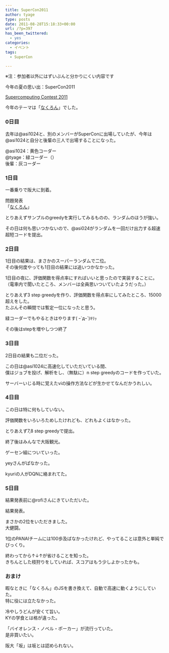 ```yaml
---
title: SuperCon2011
author: tyage
type: posts
date: 2011-08-28T15:18:33+00:00
url: /?p=397
has_been_twittered:
  - yes
categories:
  - イベント
tags:
  - SuperCon

---
```

<p>※注：参加者以外にはずいぶんと分かりにくい内容です</p>
<p>今年の夏の思い出：SuperCon2011</p>
<p><a href="http://www.gsic.titech.ac.jp/supercon/main/attwiki/index.php?Supercomputing%20Contest%202011">Supercomputing Contest 2011</a></p>
<p>今年のテーマは「<a href="https://www.cp.cmc.osaka-u.ac.jp/supercon/naklon.html">なくろん</a>」でした。</p>
<h3>0日目</h3>
<p>去年は@asi1024と、別のメンバーがSuperConに出場していたが、今年は@asi1024と自分と後輩の三人で出場することになった。</p>
<p>@asi1024：黄色コーダー<br />
@tyage：緑コーダー（）<br />
後輩：灰コーダー</p>
<h3>1日目</h3>
<p>一番乗りで阪大に到着。</p>
<p>問題発表<br />
「<a href="https://www.cp.cmc.osaka-u.ac.jp/supercon/naklon.html">なくろん</a>」</p>
<p>とりあえずサンプルのgreedyを実行してみるものの、ランダムのほうが強い。</p>
<p>その日は何も思いつかないので、@asi024がランダムを一回だけ出力する超速超短コードを提出。</p>
<h3>2日目</h3>
<p>1日目の結果は、まさかのスーパーランダムで二位。<br />
その後何度やっても1日目の結果には追いつかなかった。</p>
<p>1日目の夜に、評価関数を得点率にすればいいと思ったので実装することに。<br />
（電車内で聞いたところ、メンバーは全員思いついていたようだった。）</p>
<p>とりあえず3 step greedyを作り、評価関数を得点率にしてみたところ、15000超えをした。<br />
たぶんその瞬間では暫定一位になったと思う。</p>
<p>緑コーダーでもやるときはやります( ｰ`дｰ´)ｷﾘｯ</p>
<p>その後はstepを増やしつつ終了</p>
<h3>3日目</h3>
<p>2日目の結果も二位だった。</p>
<p>この日は@asi1024に高速化していただいている間、<br />
僕はジョブを投げ、解析をし、（無駄に）n step greedyのコードを作っていた。</p>
<p>サーバーいじる時に覚えたviの操作方法などが生かせてなんだかうれしい。</p>
<h3>4日目</h3>
<p>この日は特に何もしていない。</p>
<p>評価関数をいろいろためしたけれども、どれもよくはなかった。</p>
<p>とりあえず7,8 step greedyで提出。</p>
<p>終了後はみんなで大阪観光。</p>
<p>ゲーセン組についていった。</p>
<p>yeyさんがぱなかった。</p>
<p>kyuriの人がDQNに絡まれてた。</p>
<h3>5日目</h3>
<p>結果発表前に@rofiさんにきていただいた。</p>
<p>結果発表。</p>
<p>まさかの2位をいただきました。<br />
大健闘。</p>
<p>1位のPANAIチームには100歩及ばなかったけれど、やってることは意外と単純でびっくり。</p>
<p>終わってから↑↓↑が省けることを知った。<br />
きちんとした枝狩りをしていれば、スコアはもう少しよかったかも。</p>
<h3>おまけ</h3>
<p>暇なときに「なくろん」のJSを書き換えて、自動で高速に動くようにしていた。<br />
特に役には立たなかった。</p>
<p>冷やしうどんが安くて旨い。<br />
KYの学食とは格が違った。</p>
<p>「バイオレンス・ノベル・ポーカー」が流行っていた。<br />
是非買いたい。</p>
<p>阪大「坂」は坂とは認められない。</p>
